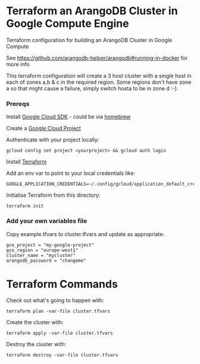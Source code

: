 Terraform an ArangoDB Cluster in Google Compute Engine
======================================================

Terraform configuration for building an ArangoDB Cluster in Google Compute

See https://github.com/arangodb-helper/arangodb#running-in-docker for more info

This terraform configuration will create a 3 host cluster with a single host in each of zones a,b & c in the required region. 
Some regions don't have zone a so that might cause a failure, simply switch hosta to be in zone d :-).

### Prereqs

Install [Google Cloud SDK](https://cloud.google.com/sdk/) - could be via [homebrew](http://macappstore.org/google-cloud-sdk/)

Create a [Google Cloud Project](https://cloud.google.com/resource-manager/docs/creating-managing-projects)
 
Authenticate with your project locally:

    gcloud config set project <yourproject> && gcloud auth login

Install [Terraform](https://www.terraform.io/intro/getting-started/install.html)

Add an env var to point to your local credentials like:

    GOOGLE_APPLICATION_CREDENTIALS=~/.config/gcloud/application_default_credentials.json

Initialise Terraform from this directory:

    terraform init

### Add your own variables file

Copy example.tfvars to cluster.tfvars and update as appropriate:

    gce_project = "my-google-project"
    gce_region = "europe-west1"
    cluster_name = "mycluster"
    arangodb_password = "changeme"


# Terraform Commands

Check out what's going to happen with:

    terraform plan -var-file cluster.tfvars


Create the cluster with:

    terraform apply -var-file cluster.tfvars
    
    
Destroy the cluster with:

    terraform destroy -var-file cluster.tfvars